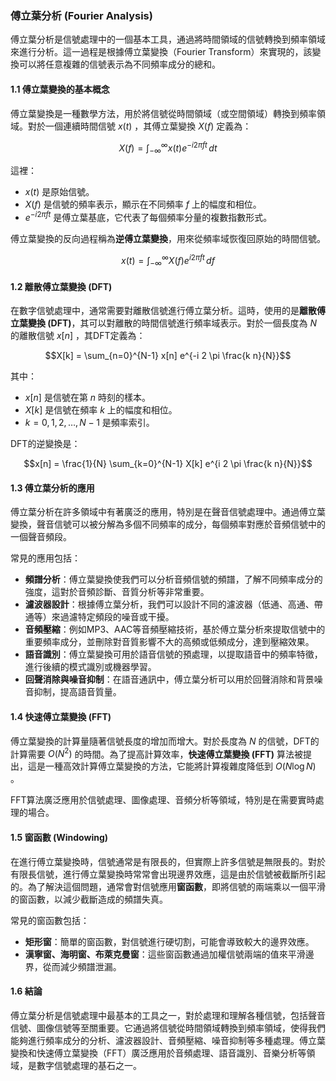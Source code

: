 ### 傅立葉分析 (Fourier Analysis)

傅立葉分析是信號處理中的一個基本工具，通過將時間領域的信號轉換到頻率領域來進行分析。這一過程是根據傅立葉變換（Fourier Transform）來實現的，該變換可以將任意複雜的信號表示為不同頻率成分的總和。

#### 1.1 **傅立葉變換的基本概念**

傅立葉變換是一種數學方法，用於將信號從時間領域（或空間領域）轉換到頻率領域。對於一個連續時間信號  $`x(t)`$ ，其傅立葉變換  $`X(f)`$  定義為：

$$X(f) = \int_{-\infty}^{\infty} x(t) e^{-i 2 \pi f t} \, dt$$

這裡：
-  $`x(t)`$  是原始信號。
-  $`X(f)`$  是信號的頻率表示，顯示在不同頻率  $`f`$  上的幅度和相位。
-  $`e^{-i 2 \pi f t}`$  是傅立葉基底，它代表了每個頻率分量的複數指數形式。

傅立葉變換的反向過程稱為**逆傅立葉變換**，用來從頻率域恢復回原始的時間信號。

$$x(t) = \int_{-\infty}^{\infty} X(f) e^{i 2 \pi f t} \, df$$

#### 1.2 **離散傅立葉變換 (DFT)**

在數字信號處理中，通常需要對離散信號進行傅立葉分析。這時，使用的是**離散傅立葉變換 (DFT)**，其可以對離散的時間信號進行頻率域表示。對於一個長度為  $`N`$  的離散信號  $`x[n]`$ ，其DFT定義為：

$$X[k] = \sum_{n=0}^{N-1} x[n] e^{-i 2 \pi \frac{k n}{N}}$$

其中：
-  $`x[n]`$  是信號在第  $`n`$  時刻的樣本。
-  $`X[k]`$  是信號在頻率  $`k`$  上的幅度和相位。
-  $`k = 0, 1, 2, \dots, N-1`$  是頻率索引。

DFT的逆變換是：

$$x[n] = \frac{1}{N} \sum_{k=0}^{N-1} X[k] e^{i 2 \pi \frac{k n}{N}}$$

#### 1.3 **傅立葉分析的應用**

傅立葉分析在許多領域中有著廣泛的應用，特別是在聲音信號處理中。通過傅立葉變換，聲音信號可以被分解為多個不同頻率的成分，每個頻率對應於音頻信號中的一個聲音頻段。

常見的應用包括：

- **頻譜分析**：傅立葉變換使我們可以分析音頻信號的頻譜，了解不同頻率成分的強度，這對於音頻診斷、音質分析等非常重要。
- **濾波器設計**：根據傅立葉分析，我們可以設計不同的濾波器（低通、高通、帶通等）來過濾特定頻段的噪音或干擾。
- **音頻壓縮**：例如MP3、AAC等音頻壓縮技術，基於傅立葉分析來提取信號中的重要頻率成分，並刪除對音質影響不大的高頻或低頻成分，達到壓縮效果。
- **語音識別**：傅立葉變換可用於語音信號的預處理，以提取語音中的頻率特徵，進行後續的模式識別或機器學習。
- **回聲消除與噪音抑制**：在語音通訊中，傅立葉分析可以用於回聲消除和背景噪音抑制，提高語音質量。

#### 1.4 **快速傅立葉變換 (FFT)**

傅立葉變換的計算量隨著信號長度的增加而增大。對於長度為  $`N`$  的信號，DFT的計算需要  $`O(N^2)`$  的時間。為了提高計算效率，**快速傅立葉變換 (FFT)** 算法被提出，這是一種高效計算傅立葉變換的方法，它能將計算複雜度降低到  $`O(N \log N)`$ 。

FFT算法廣泛應用於信號處理、圖像處理、音頻分析等領域，特別是在需要實時處理的場合。

#### 1.5 **窗函數 (Windowing)**

在進行傅立葉變換時，信號通常是有限長的，但實際上許多信號是無限長的。對於有限長信號，進行傅立葉變換時常常會出現邊界效應，這是由於信號被截斷所引起的。為了解決這個問題，通常會對信號應用**窗函數**，即將信號的兩端乘以一個平滑的窗函數，以減少截斷造成的頻譜失真。

常見的窗函數包括：
- **矩形窗**：簡單的窗函數，對信號進行硬切割，可能會導致較大的邊界效應。
- **漢寧窗、海明窗、布萊克曼窗**：這些窗函數通過加權信號兩端的值來平滑邊界，從而減少頻譜泄漏。

#### 1.6 **結論**

傅立葉分析是信號處理中最基本的工具之一，對於處理和理解各種信號，包括聲音信號、圖像信號等至關重要。它通過將信號從時間領域轉換到頻率領域，使得我們能夠進行頻率成分的分析、濾波器設計、音頻壓縮、噪音抑制等多種處理。傅立葉變換和快速傅立葉變換（FFT）廣泛應用於音頻處理、語音識別、音樂分析等領域，是數字信號處理的基石之一。